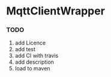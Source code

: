 # MqttClientWrapper

### TODO
1. add Licence
1. add test
1. add CI with travis
1. add description
1. load to maven
